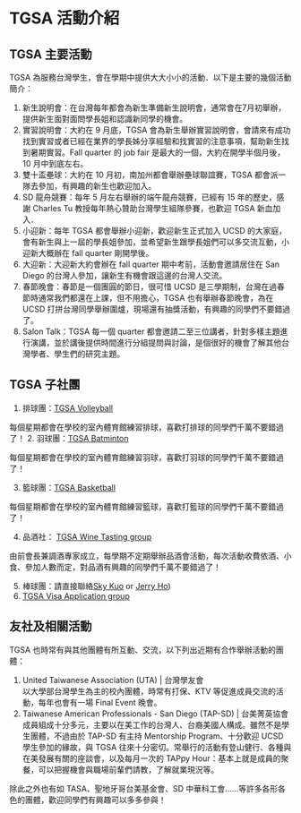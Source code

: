 # TGSA 活動介紹

## TGSA 主要活動
TGSA 為服務台灣學生，會在學期中提供大大小小的活動．以下是主要的幾個活動簡介：

1. 新生說明會：在台灣每年都會為新生準備新生說明會，通常會在7月初舉辦，提供新生面對面問學長姐和認識新同學的機會。
2. 實習說明會：大約在 9 月底，TGSA 會為新生舉辦實習說明會，會請來有成功找到實習或者已經在業界的學長姊分享經驗和找實習的注意事項，幫助新生找到暑期實習。Fall quarter 的 job fair 是最大的一個，大約在開學半個月後，10 月中到底左右。
3. 雙十盃壘球：大約在 10 月初，南加州都會舉辦壘球聯誼賽，TGSA 都會派一隊去參加，有興趣的新生也歡迎加入。
4. SD 龍舟競賽：每年 5 月左右舉辦的端午龍舟競賽，已經有 15 年的歷史，感謝 Charles Tu 教授每年熱心贊助台灣學生組隊參賽，也歡迎 TGSA 新血加入．
5. 小迎新：每年 TGSA 都會舉辦小迎新，歡迎新生正式加入 UCSD 的大家庭，會有新生與上一屆的學長姐參加，並希望新生跟學長姐們可以多交流互動，小迎新大概辦在 fall quarter 剛開學後。
6. 大迎新：大迎新大約會辦在 fall quarter 期中考前，活動會邀請居住在 San Diego 的台灣人參加，讓新生有機會跟這邊的台灣人交流。
7. 春節晚會：春節是一個團圓的節日，很可惜 UCSD 是三學期制，台灣在過春節時通常我們都還在上課，但不用擔心，TGSA 也有舉辦春節晚會，為在 UCSD 打拼台灣同學舉辦圍爐，現場還有抽獎活動，有興趣的同學們不要錯過了。
8. Salon Talk：TGSA 每一個 quarter 都會邀請二至三位講者，針對多樣主題進行演講，並於講後提供時間進行分組提問與討論，是個很好的機會了解其他台灣學者、學生們的研究主題。

## TGSA 子社團
1. 排球團：[TGSA Volleyball](https://www.facebook.com/groups/369563023122272)

每個星期都會在學校的室內體育館練習排球，喜歡打排球的同學們千萬不要錯過了！
2. 羽球團：[TGSA Batminton](https://www.facebook.com/groups/1447588148696096)

每個星期都會在學校的室內體育館練習羽球，喜歡打羽球的同學們千萬不要錯過了！

3. 籃球團：[TGSA Basketball](https://www.facebook.com/groups/170164409693122/)

每個星期都會在學校的室內體育館練習籃球，喜歡打籃球的同學們千萬不要錯過了！

4. 品酒社： [TGSA Wine Tasting group](https://www.facebook.com/groups/387966208349517/)

由前會長兼調酒專家成立，每學期不定期舉辦品酒會活動，每次活動收費依酒、小食、參加人數而定，對品酒有興趣的同學們千萬不要錯過了！

5. 棒球團：請直接聯絡[Sky Kuo](https://www.facebook.com/sky.kuo.750) or [Jerry Ho](https://www.facebook.com/hochirijay/))
6. [TGSA Visa Application group](https://www.facebook.com/groups/309311923183242/)


## 友社及相關活動
TGSA 也時常有與其他團體有所互動、交流，以下列出近期有合作舉辦活動的團體：

1. United Taiwanese Association (UTA)  |  台灣學友會<br />
  以大學部台灣學生為主的校內團體，時常有打保、KTV 等促進成員交流的活動，每年也會有一場 Final Event 晚會。
2. Taiwanese American Professionals - San Diego (TAP-SD)  |  台美菁英協會<br />
  成員組成十分多元，主要以在美工作的台灣人、台裔美國人構成。雖然不是學生團體，不過由於 TAP-SD 有主持 Mentorship Program、十分歡迎 UCSD 學生參加的緣故，與 TGSA 往來十分密切。常舉行的活動有登山健行、各種與在美發展有關的座談會，以及每月一次的 TAPpy Hour：基本上就是成員的聚餐，可以把握機會與職場前輩們請教，了解就業現況等。

除此之外也有如 TASA、聖地牙哥台美基金會、SD 中華科工會......等許多各形各色的團體，歡迎同學們有興趣可以多多參與！
